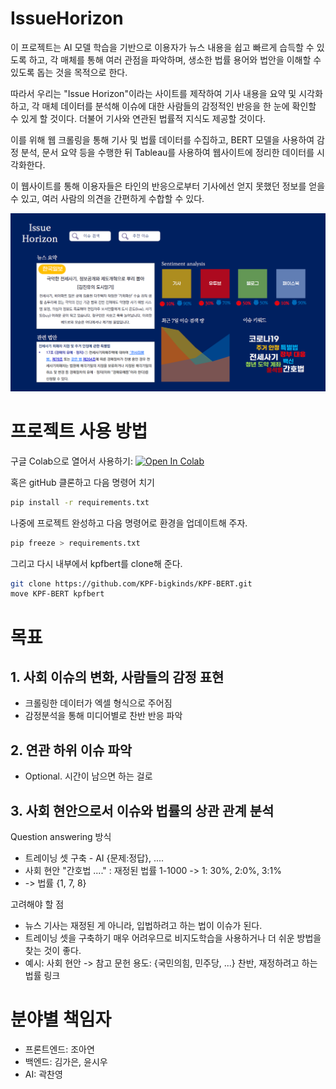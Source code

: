 # IssueHorizon
이 프로젝트는 AI 모델 학습을 기반으로 이용자가 뉴스 내용을 쉽고 빠르게 습득할 수 있도록 하고, 각 매체를 통해 여러 관점을 파악하며, 생소한 법률 용어와 법안을 이해할 수 있도록 돕는 것을 목적으로 한다. 

따라서 우리는  "Issue Horizon"이라는 사이트를 제작하여 기사 내용을 요약 및 시각화하고, 각 매체 데이터를 분석해 이슈에 대한 사람들의 감정적인 반응을 한 눈에 확인할 수 있게 할 것이다. 더불어 기사와 연관된 법률적 지식도 제공할 것이다.

이를 위해 웹 크롤링을 통해 기사 및 법률 데이터를 수집하고, BERT 모델을 사용하여 감정 분석, 문서 요약 등을 수행한 뒤 Tableau를 사용하여 웹사이트에 정리한 데이터를 시각화한다.

이 웹사이트를 통해 이용자들은 타인의 반응으로부터 기사에선 얻지 못했던 정보를 얻을 수 있고, 여러 사람의 의견을 간편하게 수합할 수 있다. 

![샘플 웹페이지](image/sample_webpage.png)

# 프로젝트 사용 방법
구글 Colab으로 열어서 사용하기: 
<a target="_blank" href="https://colab.research.google.com/github/Gwakcy0/IssueHorizon/blob/main/codes/sample.ipynb">
  <img src="https://colab.research.google.com/assets/colab-badge.svg" alt="Open In Colab"/>
</a>

혹은 gitHub 클론하고 다음 명령어 치기
```bash
pip install -r requirements.txt
```
나중에 프로젝트 완성하고 다음 명령어로 환경을 업데이트해 주자.
```bash
pip freeze > requirements.txt
```

그리고 다시 내부에서 kpfbert를 clone해 준다.
```bash
git clone https://github.com/KPF-bigkinds/KPF-BERT.git
move KPF-BERT kpfbert
```

# 목표
## 1. 사회 이슈의 변화, 사람들의 감정 표현
- 크롤링한 데이터가 엑셀 형식으로 주어짐
- 감정분석을 통해 미디어별로 찬반 반응 파악

## 2. 연관 하위 이슈 파악
- Optional. 시간이 남으면 하는 걸로
 
## 3. 사회 현안으로서 이슈와 법률의 상관 관계 분석
Question answering 방식
- 트레이닝 셋 구축 - AI {문제:정답}, ....
- 사회 현안 "간호법 ...." : 재정된 법률 1-1000 -> 1: 30%, 2:0%, 3:1%
- -> 법률 {1, 7, 8}

고려해야 할 점 
- 뉴스 기사는 재정된 게 아니라, 입법하려고 하는 법이 이슈가 된다.
- 트레이닝 셋을 구축하기 매우 어려우므로 비지도학습을 사용하거나 더 쉬운 방법을 찾는 것이 좋다.
- 예시: 사회 현안 -> 참고 문헌 용도: {국민의힘, 민주당, ...} 찬반, 재정하려고 하는 법률 링크

 
# 분야별 책임자
- 프론트엔드: 조아연
- 백엔드: 김가은, 윤시우
- AI: 곽찬영
 

